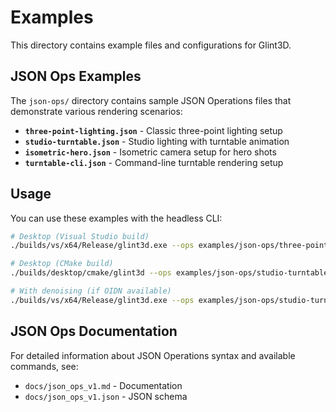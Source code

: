 # Examples

This directory contains example files and configurations for Glint3D.

## JSON Ops Examples

The `json-ops/` directory contains sample JSON Operations files that demonstrate various rendering scenarios:

- **`three-point-lighting.json`** - Classic three-point lighting setup
- **`studio-turntable.json`** - Studio lighting with turntable animation
- **`isometric-hero.json`** - Isometric camera setup for hero shots
- **`turntable-cli.json`** - Command-line turntable rendering setup

## Usage

You can use these examples with the headless CLI:

```bash
# Desktop (Visual Studio build)
./builds/vs/x64/Release/glint3d.exe --ops examples/json-ops/three-point-lighting.json --render output.png --w 1280 --h 720

# Desktop (CMake build)
./builds/desktop/cmake/glint3d --ops examples/json-ops/studio-turntable.json --render output.png

# With denoising (if OIDN available)
./builds/vs/x64/Release/glint3d.exe --ops examples/json-ops/studio-turntable.json --render output.png --denoise
```

## JSON Ops Documentation

For detailed information about JSON Operations syntax and available commands, see:
- `docs/json_ops_v1.md` - Documentation
- `docs/json_ops_v1.json` - JSON schema